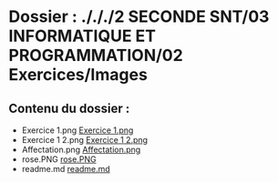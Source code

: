 # Dossier : ./././2 SECONDE SNT/03 INFORMATIQUE ET PROGRAMMATION/02 Exercices/Images
 
 ## Contenu du dossier : 
- Exercice 1.png [Exercice 1.png](./Exercice_1.png)
- Exercice 1 2.png [Exercice 1 2.png](./Exercice_1_2.png)
- Affectation.png [Affectation.png](./Affectation.png)
- rose.PNG [rose.PNG](./rose.PNG)
- readme.md [readme.md](./readme.md)

